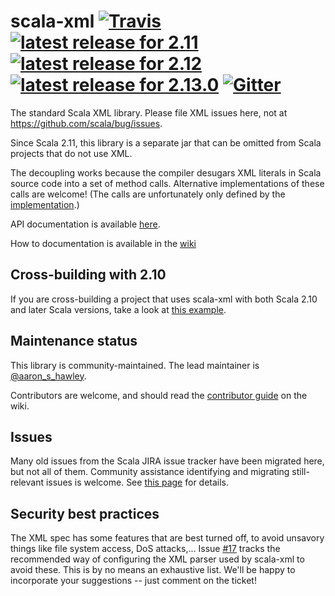 scala-xml
[![Travis](https://img.shields.io/travis/scala/scala-xml.svg)](https://travis-ci.org/scala/scala-xml)
[![latest release for 2.11](https://img.shields.io/maven-central/v/org.scala-lang.modules/scala-xml_2.11.svg?label=scala+2.11)](http://mvnrepository.com/artifact/org.scala-lang.modules/scala-xml_2.11)
[![latest release for 2.12](https://img.shields.io/maven-central/v/org.scala-lang.modules/scala-xml_2.12.svg?label=scala+2.12)](http://mvnrepository.com/artifact/org.scala-lang.modules/scala-xml_2.12)
[![latest release for 2.13.0](https://img.shields.io/maven-central/v/org.scala-lang.modules/scala-xml_2.13.0.svg?label=scala+2.13.0)](http://mvnrepository.com/artifact/org.scala-lang.modules/scala-xml_2.13.0)
[![Gitter](https://badges.gitter.im/Join+Chat.svg)](https://gitter.im/scala/scala-xml)
=========

The standard Scala XML library. Please file XML issues here, not at https://github.com/scala/bug/issues.

Since Scala 2.11, this library is a separate jar that can be omitted from Scala projects that do not use XML.

The decoupling works because the compiler desugars XML literals in Scala source code into a set of method calls. Alternative implementations of these calls are welcome! (The calls are unfortunately only defined by the [implementation](https://github.com/scala/scala/blob/2.11.x/src/compiler/scala/tools/nsc/ast/parser/SymbolicXMLBuilder.scala).)

API documentation is available [here](https://scala.github.io/scala-xml/api/1.2.0/scala/xml/).

How to documentation is available in the [wiki](https://github.com/scala/scala-xml/wiki)

## Cross-building with 2.10

If you are cross-building a project that uses scala-xml with both Scala 2.10 and later Scala versions, take a look at [this example](https://github.com/scala/scala-module-dependency-sample).

## Maintenance status

This library is community-maintained. The lead maintainer is [@aaron_s_hawley](https://github.com/ashawley).

Contributors are welcome, and should read the [contributor guide](https://github.com/scala/scala-xml/wiki/Contributor-guide) on the wiki.

## Issues

Many old issues from the Scala JIRA issue tracker have been migrated
here, but not all of them. Community assistance identifying and
migrating still-relevant issues is welcome.  See [this
page](https://github.com/scala/scala-xml/issues/62) for details.

## Security best practices

The XML spec has some features that are best turned off, to avoid unsavory things like file system access, DoS attacks,... Issue [#17](https://github.com/scala/scala-xml/issues/17) tracks the recommended way of configuring the XML parser used by scala-xml to avoid these. This is by no means an exhaustive list. We'll be happy to incorporate your suggestions -- just comment on the ticket!
